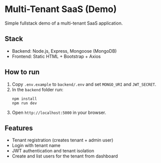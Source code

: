 # Multi-Tenant SaaS (Demo)

Simple fullstack demo of a multi-tenant SaaS application.

## Stack
- Backend: Node.js, Express, Mongoose (MongoDB)
- Frontend: Static HTML + Bootstrap + Axios

## How to run

1. Copy `.env.example` to `backend/.env` and set `MONGO_URI` and `JWT_SECRET`.
2. In the `backend` folder run:
   ```
   npm install
   npm run dev
   ```
3. Open `http://localhost:5000` in your browser.

## Features
- Tenant registration (creates tenant + admin user)
- Login with tenant name
- JWT authentication and tenant isolation
- Create and list users for the tenant from dashboard

